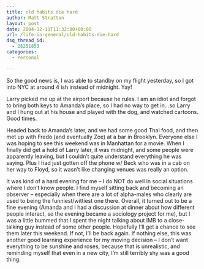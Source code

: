 ```yaml
---
title: old habits die hard
author: Matt Stratton
layout: post
date: 2004-12-11T11:32:00+00:00
url: /life-in-general/old-habits-die-hard
dsq_thread_id:
  - 28251853
categories:
  - Personal

---
```

So the good news is, I was able to standby on my flight yesterday, so I got into NYC at around 4 ish instead of midnight. Yay!

Larry picked me up at the airport because he rules. I am an idiot and forgot to bring both keys to Amanda&#8217;s place, so I had no way to get in&#8230;so Larry and I hung out at his house and played with the dog, and watched cartoons. Good times.

Headed back to Amanda&#8217;s later, and we had some good Thai food, and then met up with Fredo (and eventually Zoe) at a bar in Brooklyn. Everyone else I was hoping to see this weekend was in Manhattan for a movie. When I finally did get a hold of Larry later, it was midnight, and some people were apparently leaving, but I couldn&#8217;t quite understand everything he was saying. Plus I had just gotten off the phone w/ Beck who was in a cab on her way to Floyd, so it wasn&#8217;t like changing venues was really an option.

It was kind of a hard evening for me &#8211; I do NOT do well in social situations where I don&#8217;t know people. I find myself sitting back and becoming an observer &#8211; especially when there are a lot of alpha-males who clearly are used to being the funniest/wittiest one there. Overall, it turned out to be a fine evening (Amanda and I had a discussion at dinner about how different people interact, so the evening became a sociology project for me), but I was a little bummed that I spent the night talking about IMB to a close-talking guy instead of some other people. Hopefully I&#8217;ll get a chance to see them later this weekend. If not, I&#8217;ll be back again. If nothing else, this was another good learning experience for my moving decision &#8211; I don&#8217;t want everything to be sunshine and roses, because that is unrealistic, and reminding myself that even in a new city, I&#8217;m still terribly shy was a good thing.